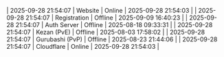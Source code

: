 | 2025-09-28 21:54:07 | Website | Online | 2025-09-28 21:54:03 |
| 2025-09-28 21:54:07 | Registration | Offline | 2025-09-09 16:40:23 |
| 2025-09-28 21:54:07 | Auth Server | Offline | 2025-08-18 09:33:31 |
| 2025-09-28 21:54:07 | Kezan (PvE) | Offline | 2025-08-03 17:58:02 |
| 2025-09-28 21:54:07 | Gurubashi (PvP) | Offline | 2025-08-23 21:44:06 |
| 2025-09-28 21:54:07 | Cloudflare | Online | 2025-09-28 21:54:03 |
